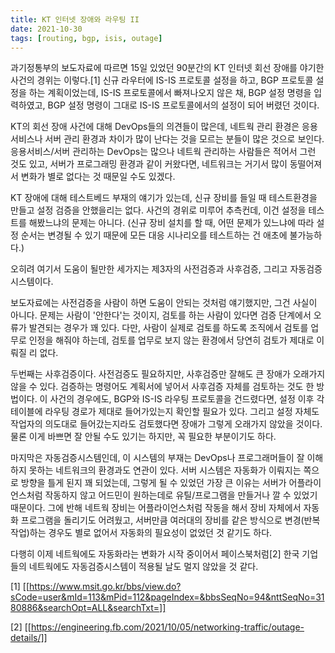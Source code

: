 ```yaml
---
title: KT 인터넷 장애와 라우팅 II
date: 2021-10-30
tags: [routing, bgp, isis, outage]
---
```

과기정통부의 보도자료에 따르면 15일 있었던 90분간의 KT 인터넷 회선 장애를 야기한 사건의 경위는 이렇다.[1] 신규 라우터에 IS-IS 프로토콜 설정을 하고, BGP 프로토콜 설정을 하는 계획이었는데, IS-IS 프로토콜에서 빠져나오지 않은 채, BGP 설정 명령을 입력하였고, BGP 설정 명령이 그대로 IS-IS 프로토콜에서의 설정이 되어 버렸던 것이다.

KT의 회선 장애 사건에 대해 DevOps들의 의견들이 많은데, 네트웍 관리 환경은 응용서비스나 서버 관리 환경과 차이가 많이 난다는 것을 모르는 분들이 많은 것으로 보인다. 응용서비스/서버 관리하는 DevOps는 많으나 네트웍 관리하는 사람들은 적어서 그런 것도 있고, 서버가 프로그래밍 환경과 같이 커왔다면, 네트워크는 거기서 많이 동떨어져서 변화가 별로 없다는 것 때문일 수도 있겠다.

KT 장애에 대해 테스트베드 부재의 얘기가 있는데, 신규 장비를 들일 때 테스트환경을 만들고 설정 검증을 안했을리는 없다. 사건의 경위로 미루어 추측컨데, 이건 설정을 테스트를 해봤느냐의 문제는 아니다. (신규 장비 설치를 할 때, 어떤 문제가 있느냐에 따라 설정 순서는 변경될 수 있기 때문에 모든 대응 시나리오를 테스트하는 건 애초에 불가능하다.)

오히려 여기서 도움이 될만한 세가지는 제3자의 사전검증과 사후검증, 그리고 자동검증시스템이다.

보도자료에는 사전검증을 사람이 하면 도움이 안되는 것처럼 얘기했지만, 그건 사실이 아니다. 문제는 사람이 '안한다'는 것이지, 검토를 하는 사람이 있다면 검증 단계에서 오류가 발견되는 경우가 꽤 있다. 다만, 사람이 실제로 검토를 하도록 조직에서 검토를 업무로 인정을 해줘야 하는데, 검토를 업무로 보지 않는 환경에서 당연히 검토가 제대로 이뤄질 리 없다.

두번째는 사후검증이다. 사전검증도 필요하지만, 사후검증만 잘해도 큰 장애가 오래가지 않을 수 있다. 검증하는 명령어도 계획서에 넣어서 사후검증 자체를 검토하는 것도 한 방법이다. 이 사건의 경우에도, BGP와 IS-IS 라우팅 프로토콜을 건드렸다면, 설정 이후 각 테이블에 라우팅 경로가 제대로 들어가있는지 확인할 필요가 있다. 그리고 설정 자체도 작업자의 의도대로 들어갔는지라도 검토했다면 장애가 그렇게 오래가지 않았을 것이다. 물론 이게 바쁘면 잘 안될 수도 있기는 하지만, 꼭 필요한 부분이기도 하다.

마지막은 자동검증시스템인데, 이 시스템의 부재는 DevOps나 프로그래머들이 잘 이해하지 못하는 네트워크의 환경과도 연관이 있다. 서버 시스템은 자동화가 이뤄지는 쪽으로 방향을 틀게 된지 꽤 되었는데, 그렇게 될 수 있었던 가장 큰 이유는 서버가 어플라이언스처럼 작동하지 않고 어드민이 원하는데로 유틸/프로그램을 만들거나 깔 수 있었기 때문이다. 그에 반해 네트웍 장비는 어플라이언스처럼 작동을 해서 장비 자체에서 자동화 프로그램을 돌리기도 어려웠고, 서버만큼 여러대의 장비를 같은 방식으로 변경(반복작업)하는 경우도 별로 없어서 자동화의 필요성이 없었던 것 같기도 하다.

다행히 이제 네트웍에도 자동화라는 변화가 시작 중이어서 페이스북처럼[2] 한국 기업들의 네트웍에도 자동검증시스템이 적용될 날도 멀지 않았을 것 같다.

[1] [[https://www.msit.go.kr/bbs/view.do?sCode=user&mId=113&mPid=112&pageIndex=&bbsSeqNo=94&nttSeqNo=3180886&searchOpt=ALL&searchTxt=]]

[2] [[https://engineering.fb.com/2021/10/05/networking-traffic/outage-details/]]
